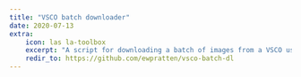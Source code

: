```yaml
---
title: "VSCO batch downloader"
date: 2020-07-13
extra:
    icon: las la-toolbox
    excerpt: "A script for downloading a batch of images from a VSCO user account"
    redir_to: https://github.com/ewpratten/vsco-batch-dl
---
```

